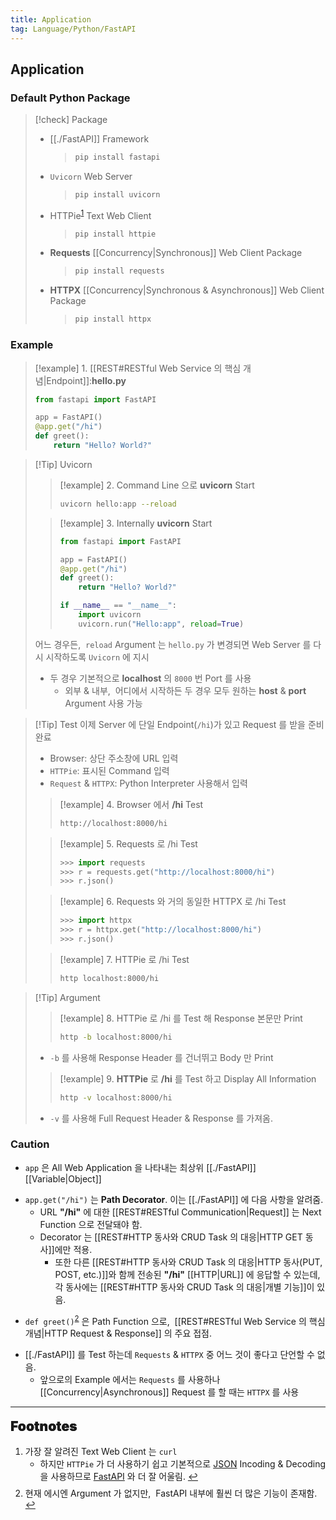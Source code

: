 ```yaml
---
title: Application
tag: Language/Python/FastAPI
---
```


## Application

### Default Python Package

> [!check] Package
>
> - [[./FastAPI]] Framework
>   > ```zsh
>   > pip install fastapi
>   > ```
>
> <p style='margin-top: 0.5em; margin-bottom: 0.5em'></p>
>
> - `Uvicorn` Web Server
>   > ```zsh
>   > pip install uvicorn
>   > ```
>
> <p style='margin-top: 0.5em; margin-bottom: 0.5em'></p>
>
> - HTTPie<sup id="httpie-ref"><a href="#footnote-httpie">1</a></sup> Text Web Client
>   > ```zsh
>   > pip install httpie
>   > ```
>
> <p style='margin-top: 0.5em; margin-bottom: 0.5em'></p>
>
> - **Requests** [[Concurrency|Synchronous]] Web Client Package
>   > ```zsh
>   > pip install requests
>   > ```
>
> <p style='margin-top: 0.5em; margin-bottom: 0.5em'></p>
>
> - **HTTPX** [[Concurrency|Synchronous & Asynchronous]] Web Client Package
>   > ```zsh
>   > pip install httpx
>   > ```

### Example

> [!example] 1. [[REST#RESTful Web Service 의 핵심 개념|Endpoint]]:**hello.py**
>
> ```python
> from fastapi import FastAPI
>
> app = FastAPI()
> @app.get("/hi")
> def greet():
>     return "Hello? World?"
> ```

> [!Tip] Uvicorn
>
> > [!example] 2. Command Line 으로 **uvicorn** Start
> >
> > ```zsh
> > uvicorn hello:app --reload
> > ```
>
> > [!example] 3. Internally **uvicorn** Start
> >
> > ```python
> > from fastapi import FastAPI
> >
> > app = FastAPI()
> > @app.get("/hi")
> > def greet():
> >     return "Hello? World?"
> >
> > if __name__ == "__name__":
> >     import uvicorn
> >     uvicorn.run("Hello:app", reload=True)
> > ```
>
> 어느 경우든, &nbsp;`reload` Argument 는 `hello.py` 가 변경되면 Web Server 를 다시 시작하도록 `Uvicorn` 에 지시
>
> - 두 경우 기본적으로 **localhost** 의 `8000` 번 Port 를 사용
>   - 외부 & 내부, &nbsp;어디에서 시작하든 두 경우 모두 원하는 **host** & **port** Argument 사용 가능

> [!Tip] Test
> 이제 Server 에 단일 Endpoint(`/hi`)가 있고 Request 를 받을 준비 완료
>
> - Browser: 상단 주소창에 URL 입력
> - `HTTPie`: 표시된 Command 입력
> - `Request` & `HTTPX`: Python Interpreter 사용해서 입력
>
> > [!example] 4. Browser 에서 **/hi** Test
> >
> > ```zsh
> > http://localhost:8000/hi
> > ```
>
> > [!example] 5. Requests 로 /hi Test
> >
> > ```python
> > >>> import requests
> > >>> r = requests.get("http://localhost:8000/hi")
> > >>> r.json()
> > ```
>
> > [!example] 6. Requests 와 거의 동일한 HTTPX 로 /hi Test
> >
> > ```python
> > >>> import httpx
> > >>> r = httpx.get("http://localhost:8000/hi")
> > >>> r.json()
> > ```
>
> > [!example] 7. HTTPie 로 /hi Test
> >
> > ```zsh
> > http localhost:8000/hi
> > ```

> [!Tip] Argument
>
> > [!example] 8. HTTPie 로 /hi 를 Test 해 Response 본문만 Print
> >
> > ```zsh
> > http -b localhost:8000/hi
> > ```
>
> - `-b` 를 사용해 Response Header 를 건너뛰고 Body 만 Print
>
> > [!example] 9. **HTTPie** 로 **/hi** 를 Test 하고 Display All Information
> >
> > ```zsh
> > http -v localhost:8000/hi
> > ```
>
> - `-v` 를 사용해 Full Request Header & Response 를 가져옴.

### Caution

- `app` 은 All Web Application 을 나타내는 최상위 [[./FastAPI]] [[Variable|Object]]

<p style='margin-top: 0.5em; margin-bottom: 0.5em'></p>

- `app.get("/hi")` 는 **Path Decorator**. 이는 [[./FastAPI]] 에 다음 사항을 알려줌.
  - URL **"/hi"** 에 대한 [[REST#RESTful Communication|Request]] 는 Next Function 으로 전달돼야 함.
  - Decorator 는 [[REST#HTTP 동사와 CRUD Task 의 대응|HTTP GET 동사]]에만 적용.
    - 또한 다른 [[REST#HTTP 동사와 CRUD Task 의 대응|HTTP 동사(PUT, POST, etc.)]]와 함께 전송된 **"/hi"** [[HTTP|URL]] 에 응답할 수 있는데, 각 동사에는 [[REST#HTTP 동사와 CRUD Task 의 대응|개별 기능]]이 있음.

<p style='margin-top: 0.5em; margin-bottom: 0.5em'></p>

- `def greet()`<sup id="greet-ref"><a href="#footnote-greet">2</a></sup> 은 Path Function 으로, &nbsp;[[REST#RESTful Web Service 의 핵심 개념|HTTP Request & Response]] 의 주요 접점.

<p style='margin-top: 0.5em; margin-bottom: 0.5em'></p>

- [[./FastAPI]] 를 Test 하는데 `Requests` & `HTTPX` 중 어느 것이 좋다고 단언할 수 없음.
  - 앞으로의 Example 에서는 `Requests` 를 사용하나 [[Concurrency|Asynchronous]] Request 를 할 때는 `HTTPX` 를 사용

---

<span style="display: block; font-size: 1.5em; margin-top: 0.83em; margin-bottom: 0.83em; margin-left: 0; margin-right: 0; font-weight: 900; text-shadow: 0px 0px 0.5px #000">Footnotes</span>

<ol>
  <li id="footnote-httpie">가장 잘 알려진 Text Web Client 는 <code>curl</code>
    <ul>
      <li>하지만 <code>HTTPie</code> 가 더 사용하기 쉽고 기본적으로 <a href="JSON & API Data Type.md#JSON(JavaScript Object Notation)">JSON</a> Incoding & Decoding 을 사용하므로 <a href="FastAPI.md">FastAPI</a> 와 더 잘 어울림.
        <a href="#httpie-ref" title="Return">↩</a>
      </li>
    </ul>
  </li>
  <p style='margin-top: 0.5em; margin-bottom: 0.5em'></p>
  <li id="footnote-greet">현재 에시엔 Argument 가 없지만, &nbsp;FastAPI 내부에 훨씬 더 많은 기능이 존재함.
    <a href="#greet-ref" title="Return">↩</a>
  </li>
</ol>
